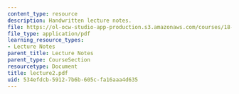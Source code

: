 ```yaml
---
content_type: resource
description: Handwritten lecture notes.
file: https://ol-ocw-studio-app-production.s3.amazonaws.com/courses/18-704-seminar-in-algebra-and-number-theory-rational-points-on-elliptic-curves-fall-2004/534efdcb59127b6b605cfa16aaa4d635_lecture2.pdf
file_type: application/pdf
learning_resource_types:
- Lecture Notes
parent_title: Lecture Notes
parent_type: CourseSection
resourcetype: Document
title: lecture2.pdf
uid: 534efdcb-5912-7b6b-605c-fa16aaa4d635
---
```

